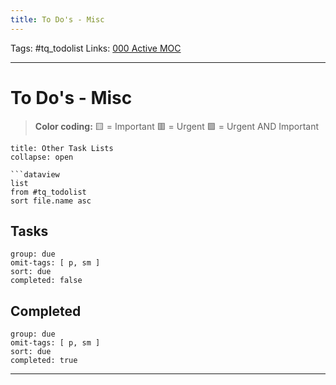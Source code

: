 ```yaml
---
title: To Do's - Misc
---
```

Tags: #tq_todolist
Links: [000 Active MOC](out/000-active-moc.md)
___
# To Do's - Misc
> **Color coding:**
> 🟨 = Important
> 🟥 = Urgent
> 🟪 = Urgent AND Important

```ad-info
title: Other Task Lists
collapse: open

```dataview
list
from #tq_todolist
sort file.name asc
```
## Tasks
```tq
group: due
omit-tags: [ p, sm ]
sort: due
completed: false

```
## Completed
```tq
group: due
omit-tags: [ p, sm ]
sort: due
completed: true

```
___